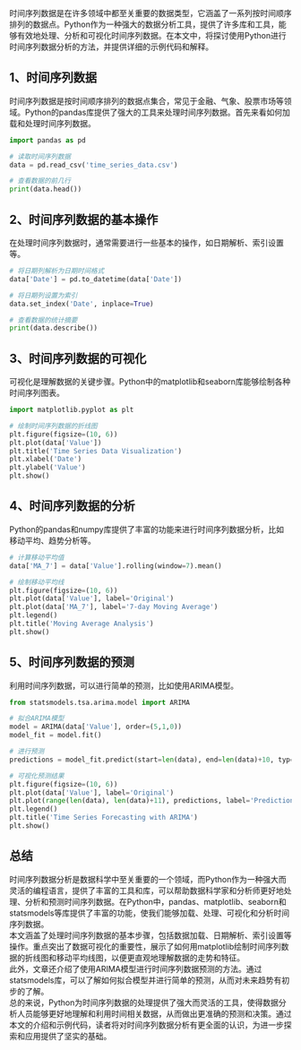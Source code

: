 时间序列数据是在许多领域中都至关重要的数据类型，它涵盖了一系列按时间顺序排列的数据点。Python作为一种强大的数据分析工具，提供了许多库和工具，能够有效地处理、分析和可视化时间序列数据。在本文中，将探讨使用Python进行时间序列数据分析的方法，并提供详细的示例代码和解释。
<a name="X9t1n"></a>
## 1、时间序列数据
时间序列数据是按时间顺序排列的数据点集合，常见于金融、气象、股票市场等领域。Python的pandas库提供了强大的工具来处理时间序列数据。首先来看如何加载和处理时间序列数据。
```python
import pandas as pd

# 读取时间序列数据
data = pd.read_csv('time_series_data.csv')

# 查看数据的前几行
print(data.head())
```
<a name="lphJ0"></a>
## 2、时间序列数据的基本操作
在处理时间序列数据时，通常需要进行一些基本的操作，如日期解析、索引设置等。
```python
# 将日期列解析为日期时间格式
data['Date'] = pd.to_datetime(data['Date'])

# 将日期列设置为索引
data.set_index('Date', inplace=True)

# 查看数据的统计摘要
print(data.describe())
```
<a name="ShDS6"></a>
## 3、时间序列数据的可视化
可视化是理解数据的关键步骤。Python中的matplotlib和seaborn库能够绘制各种时间序列图表。
```python
import matplotlib.pyplot as plt

# 绘制时间序列数据的折线图
plt.figure(figsize=(10, 6))
plt.plot(data['Value'])
plt.title('Time Series Data Visualization')
plt.xlabel('Date')
plt.ylabel('Value')
plt.show()
```
<a name="FSETR"></a>
## 4、时间序列数据的分析
Python的pandas和numpy库提供了丰富的功能来进行时间序列数据分析，比如移动平均、趋势分析等。
```python
# 计算移动平均值
data['MA_7'] = data['Value'].rolling(window=7).mean()

# 绘制移动平均线
plt.figure(figsize=(10, 6))
plt.plot(data['Value'], label='Original')
plt.plot(data['MA_7'], label='7-day Moving Average')
plt.legend()
plt.title('Moving Average Analysis')
plt.show()
```
<a name="JlHBR"></a>
## 5、时间序列数据的预测
利用时间序列数据，可以进行简单的预测，比如使用ARIMA模型。
```python
from statsmodels.tsa.arima.model import ARIMA

# 拟合ARIMA模型
model = ARIMA(data['Value'], order=(5,1,0))
model_fit = model.fit()

# 进行预测
predictions = model_fit.predict(start=len(data), end=len(data)+10, typ='levels')

# 可视化预测结果
plt.figure(figsize=(10, 6))
plt.plot(data['Value'], label='Original')
plt.plot(range(len(data), len(data)+11), predictions, label='Predictions')
plt.legend()
plt.title('Time Series Forecasting with ARIMA')
plt.show()
```
<a name="WTgaO"></a>
## 总结
时间序列数据分析是数据科学中至关重要的一个领域，而Python作为一种强大而灵活的编程语言，提供了丰富的工具和库，可以帮助数据科学家和分析师更好地处理、分析和预测时间序列数据。在Python中，pandas、matplotlib、seaborn和statsmodels等库提供了丰富的功能，使我们能够加载、处理、可视化和分析时间序列数据。<br />本文涵盖了处理时间序列数据的基本步骤，包括数据加载、日期解析、索引设置等操作。重点突出了数据可视化的重要性，展示了如何用matplotlib绘制时间序列数据的折线图和移动平均线图，以便更直观地理解数据的走势和特征。<br />此外，文章还介绍了使用ARIMA模型进行时间序列数据预测的方法。通过statsmodels库，可以了解如何拟合模型并进行简单的预测，从而对未来趋势有初步的了解。<br />总的来说，Python为时间序列数据的处理提供了强大而灵活的工具，使得数据分析人员能够更好地理解和利用时间相关数据，从而做出更准确的预测和决策。通过本文的介绍和示例代码，读者将对时间序列数据分析有更全面的认识，为进一步探索和应用提供了坚实的基础。
